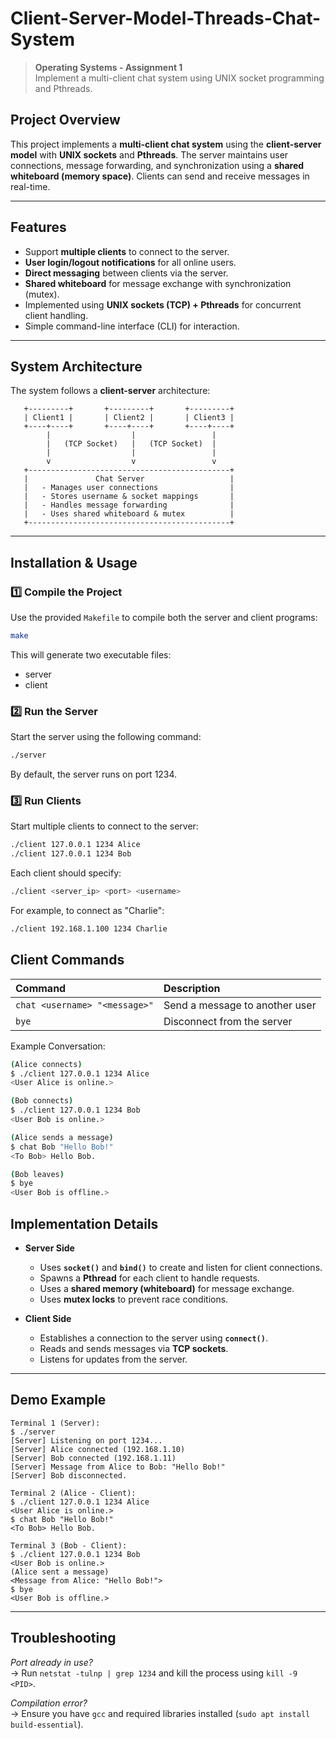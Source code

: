 # Client-Server-Model-Threads-Chat-System
> **Operating Systems - Assignment 1**  
> Implement a multi-client chat system using UNIX socket programming and Pthreads.  


##  **Project Overview**
This project implements a **multi-client chat system** using the **client-server model** with **UNIX sockets** and **Pthreads**. The server maintains user connections, message forwarding, and synchronization using a **shared whiteboard (memory space)**. Clients can send and receive messages in real-time.

---

##  **Features**
- Support **multiple clients** to connect to the server.  
- **User login/logout notifications** for all online users.  
- **Direct messaging** between clients via the server.  
- **Shared whiteboard** for message exchange with synchronization (mutex).  
- Implemented using **UNIX sockets (TCP) + Pthreads** for concurrent client handling.  
- Simple command-line interface (CLI) for interaction.  

---

##  **System Architecture**
The system follows a **client-server** architecture:

```
   +---------+       +---------+       +---------+
   | Client1 |       | Client2 |       | Client3 |
   +----+----+       +----+----+       +----+----+
        |                  |                 |
        |   (TCP Socket)   |   (TCP Socket)  |
        |                  |                 |
        v                  v                 v
   +---------------------------------------------+
   |               Chat Server                   |
   |   - Manages user connections                |
   |   - Stores username & socket mappings       |
   |   - Handles message forwarding              |
   |   - Uses shared whiteboard & mutex          |
   +---------------------------------------------+

```

---

##  **Installation & Usage**

### **1️⃣ Compile the Project**
Use the provided `Makefile` to compile both the server and client programs:
```sh
make
```

This will generate two executable files:
- server
- client

### **2️⃣ Run the Server**
Start the server using the following command:

```sh
./server
```
By default, the server runs on port 1234.

### **3️⃣ Run Clients**
Start multiple clients to connect to the server:

```sh
./client 127.0.0.1 1234 Alice
./client 127.0.0.1 1234 Bob
```
Each client should specify:

```sh
./client <server_ip> <port> <username>
```

For example, to connect as "Charlie":

```sh
./client 192.168.1.100 1234 Charlie
```

##  **Client Commands**

| Command | Description |
| :------ | :---------- |
| `chat <username> "<message>"` | Send a message to another user |
| `bye` | Disconnect from the server |

Example Conversation:

```sh
(Alice connects)
$ ./client 127.0.0.1 1234 Alice
<User Alice is online.>

(Bob connects)
$ ./client 127.0.0.1 1234 Bob
<User Bob is online.>

(Alice sends a message)
$ chat Bob "Hello Bob!"
<To Bob> Hello Bob.

(Bob leaves)
$ bye
<User Bob is offline.>
```

##  **Implementation Details**
- **Server Side**
  - Uses **`socket()`** and **`bind()`** to create and listen for client connections.
  - Spawns a **Pthread** for each client to handle requests.
  - Uses a **shared memory (whiteboard)** for message exchange.
  - Uses **mutex locks** to prevent race conditions.

- **Client Side**
  - Establishes a connection to the server using **`connect()`**.
  - Reads and sends messages via **TCP sockets**.
  - Listens for updates from the server.

---

##  **Demo Example**

```pgsql
Terminal 1 (Server):
$ ./server
[Server] Listening on port 1234...
[Server] Alice connected (192.168.1.10)
[Server] Bob connected (192.168.1.11)
[Server] Message from Alice to Bob: "Hello Bob!"
[Server] Bob disconnected.

Terminal 2 (Alice - Client):
$ ./client 127.0.0.1 1234 Alice
<User Alice is online.>
$ chat Bob "Hello Bob!"
<To Bob> Hello Bob.

Terminal 3 (Bob - Client):
$ ./client 127.0.0.1 1234 Bob
<User Bob is online.>
(Alice sent a message)
<Message from Alice: "Hello Bob!">
$ bye
<User Bob is offline.>
```


---

##  **Troubleshooting**
 *Port already in use?*  
 -> Run `netstat -tulnp | grep 1234` and kill the process using `kill -9 <PID>`.  

 *Compilation error?*  
 -> Ensure you have `gcc` and required libraries installed (`sudo apt install build-essential`).  

